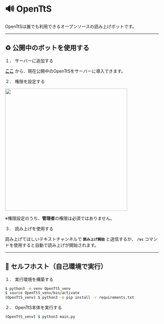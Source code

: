 # 🔊 OpenTtS

OpenTtSは誰でも利用できるオープンソースの読み上げボットです。

---

## ♻️ 公開中のボットを使用する

１． サーバーに追加する  

**[ここ](https://r.r7x.jp/opentts)** から、現在公開中のOpenTtSをサーバーに導入できます。

２． 権限を設定する

<img src="http://r7x.jp/opentts/verify_permission.png" width=400></img>

※権限設定のうち、**管理者**の権限は必須ではありません。

３． 読み上げを使用する

読み上げてほしいテキストチャンネルで **`読み上げ開始`** と送信するか、 **`/vc`** コマンドを使用すると自動で読み上げが開始されます。

---

## 🔨 セルフホスト（自己環境で実行）

１． 実行環境を構築する  

```bash
$ python3 -m venv OpenTtS_venv
$ source OpenTtS_venv/bin/activate
(OpenTtS_venv) $ python3 -m pip install -r requirements.txt
```

２． OpenTtS本体を実行する

```bash
(OpenTtS_venv) $ python3 main.py
```

